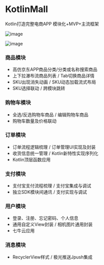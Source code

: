 # KotlinMall
Kotlin打造完整电商APP  模块化+MVP+主流框架

![image](https://github.com/wuchao226/KotlinMall/blob/master/image/preview.gif)

![image](https://github.com/wuchao226/KotlinMall/blob/master/image/kotlin.png)

### 商品模块
- 高仿京东APP商品分类/分类或名称搜索商品
- 上下拉瀑布流商品列表 / Tab切换商品详情
- SKU出现消失动画 / SKU动态加载流式布局
- SKU选择联动 / 跨模块跳转

### 购物车模块
- 全选/反选购物车商品 / 编辑购物车商品
- 购物车数量及价格联动

### 订单模块
- 订单流程逻辑梳理 / 订单管理UI实现及封装
- 收货信息统一管理 / Kotlin新特性实现序列化
- Kotlin顶层函数应用

### 支付模块
- 支付宝支付流程梳理 / 支付宝集成与调试
- 独立SDK模块间通讯 / 支付实现与调试

### 用户模块
- 登录、注册、忘记密码、个人信息
- 通用自定义View封装 / 相机图片通用封装
- 七牛云应用

### 消息模块
- RecyclerView样式 / 极光推送Jpush集成
